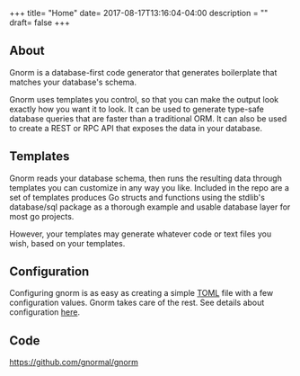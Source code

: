 +++
title= "Home"
date= 2017-08-17T13:16:04-04:00
description = ""
draft= false
+++


## About

Gnorm is a database-first code generator that generates boilerplate that matches
your database's schema.

Gnorm uses templates you control, so that you can make the output look exactly
how you want it to look.  It can be used to generate type-safe database queries
that are faster than a traditional ORM.  It can also be used to create a REST or
RPC API that exposes the data in your database.

## Templates

Gnorm reads your database schema, then runs the resulting data through templates
you can customize in any way you like.  Included in the repo are a set of
templates produces Go structs and functions using the stdlib's database/sql
package as a thorough example and usable database layer for most go projects.

However, your templates may generate whatever code or text files you wish, based
on your templates.

## Configuration

Configuring gnorm is as easy as creating a simple
[TOML](https://github.com/toml-lang/toml) file with a few configuration values.
Gnorm takes care of the rest.  See details about configuration
[here](https://gnorm.org/cli/configuration).

## Code

https://github.com/gnormal/gnorm